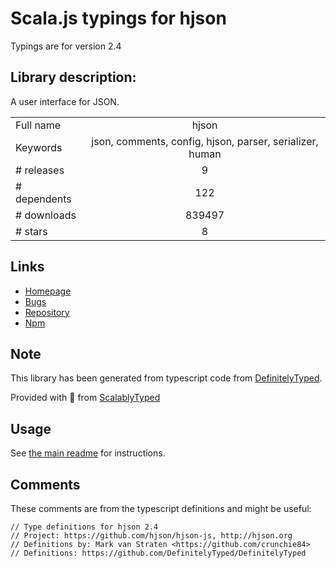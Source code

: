 
# Scala.js typings for hjson

Typings are for version 2.4

## Library description:
A user interface for JSON.

|                    |                 |
| ------------------ | :-------------: |
| Full name          | hjson |
| Keywords           | json, comments, config, hjson, parser, serializer, human |
| # releases         | 9 |
| # dependents       | 122 |
| # downloads        | 839497 |
| # stars            | 8 |

## Links
- [Homepage](http://hjson.org)
- [Bugs](https://github.com/hjson/hjson-js/issues)
- [Repository](https://github.com/hjson/hjson-js)
- [Npm](https://www.npmjs.com/package/hjson)
    


## Note
This library has been generated from typescript code from [DefinitelyTyped](https://definitelytyped.org).

Provided with :purple_heart: from [ScalablyTyped](https://github.com/oyvindberg/ScalablyTyped)

## Usage
See [the main readme](../../readme.md) for instructions.

## Comments

These comments are from the typescript definitions and might be useful:
```
// Type definitions for hjson 2.4
// Project: https://github.com/hjson/hjson-js, http://hjson.org
// Definitions by: Mark van Straten <https://github.com/crunchie84>
// Definitions: https://github.com/DefinitelyTyped/DefinitelyTyped

```


